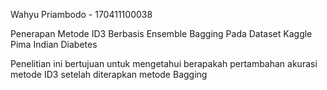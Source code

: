 Wahyu Priambodo - 170411100038

Penerapan Metode ID3 Berbasis Ensemble Bagging Pada Dataset Kaggle Pima Indian Diabetes

Penelitian ini bertujuan untuk mengetahui berapakah pertambahan akurasi metode ID3 setelah diterapkan metode Bagging